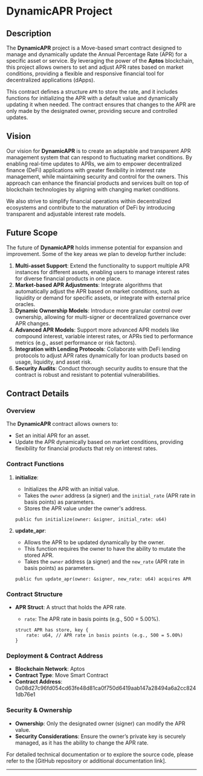

# DynamicAPR Project

## Description

The **DynamicAPR** project is a Move-based smart contract designed to manage and dynamically update the Annual Percentage Rate (APR) for a specific asset or service. By leveraging the power of the **Aptos** blockchain, this project allows owners to set and adjust APR rates based on market conditions, providing a flexible and responsive financial tool for decentralized applications (dApps).

This contract defines a structure `APR` to store the rate, and it includes functions for initializing the APR with a default value and dynamically updating it when needed. The contract ensures that changes to the APR are only made by the designated owner, providing secure and controlled updates.

## Vision

Our vision for **DynamicAPR** is to create an adaptable and transparent APR management system that can respond to fluctuating market conditions. By enabling real-time updates to APRs, we aim to empower decentralized finance (DeFi) applications with greater flexibility in interest rate management, while maintaining security and control for the owners. This approach can enhance the financial products and services built on top of blockchain technologies by aligning with changing market conditions.

We also strive to simplify financial operations within decentralized ecosystems and contribute to the maturation of DeFi by introducing transparent and adjustable interest rate models.

## Future Scope

The future of **DynamicAPR** holds immense potential for expansion and improvement. Some of the key areas we plan to develop further include:

1. **Multi-asset Support**: Extend the functionality to support multiple APR instances for different assets, enabling users to manage interest rates for diverse financial products in one place.
2. **Market-based APR Adjustments**: Integrate algorithms that automatically adjust the APR based on market conditions, such as liquidity or demand for specific assets, or integrate with external price oracles.
3. **Dynamic Ownership Models**: Introduce more granular control over ownership, allowing for multi-signer or decentralized governance over APR changes.
4. **Advanced APR Models**: Support more advanced APR models like compound interest, variable interest rates, or APRs tied to performance metrics (e.g., asset performance or risk factors).
5. **Integration with Lending Protocols**: Collaborate with DeFi lending protocols to adjust APR rates dynamically for loan products based on usage, liquidity, and asset risk.
6. **Security Audits**: Conduct thorough security audits to ensure that the contract is robust and resistant to potential vulnerabilities.

## Contract Details

### Overview

The **DynamicAPR** contract allows owners to:

- Set an initial APR for an asset.
- Update the APR dynamically based on market conditions, providing flexibility for financial products that rely on interest rates.

### Contract Functions

1. **initialize**:
   - Initializes the APR with an initial value.
   - Takes the `owner` address (a signer) and the `initial_rate` (APR rate in basis points) as parameters.
   - Stores the APR value under the owner's address.
   
   ```move
   public fun initialize(owner: &signer, initial_rate: u64)
   ```

2. **update_apr**:
   - Allows the APR to be updated dynamically by the owner.
   - This function requires the owner to have the ability to mutate the stored APR.
   - Takes the `owner` address (a signer) and the `new_rate` (APR rate in basis points) as parameters.
   
   ```move
   public fun update_apr(owner: &signer, new_rate: u64) acquires APR
   ```

### Contract Structure

- **APR Struct**: A struct that holds the APR rate.
  - `rate`: The APR rate in basis points (e.g., 500 = 5.00%).

  ```move
  struct APR has store, key {
      rate: u64, // APR rate in basis points (e.g., 500 = 5.00%)
  }
  ```

### Deployment & Contract Address

- **Blockchain Network**: Aptos
- **Contract Type**: Move Smart Contract
- **Contract Address**: 0x08d27c96fd054cd63fe48d81ca0f750d6419aab147a28494a6a2cc8241db76e1

### Security & Ownership

- **Ownership**: Only the designated owner (signer) can modify the APR value.
- **Security Considerations**: Ensure the owner’s private key is securely managed, as it has the ability to change the APR rate.

For detailed technical documentation or to explore the source code, please refer to the [GitHub repository or additional documentation link].

---


